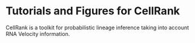 # Tutorials and Figures for CellRank
CellRank is a toolkit for probabilistic lineage inference taking into account RNA Velocity information. 

